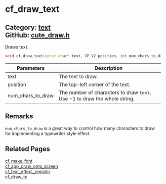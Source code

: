 [](../header.md ':include')

# cf_draw_text

Category: [text](/api_reference?id=text)  
GitHub: [cute_draw.h](https://github.com/RandyGaul/cute_framework/blob/master/include/cute_draw.h)  
---

Draws text.

```cpp
void cf_draw_text(const char* text, CF_V2 position, int num_chars_to_draw /*= -1*/);
```

Parameters | Description
--- | ---
text | The text to draw.
position | The top-left corner of the text.
num_chars_to_draw | The number of characters to draw `text`. Use -1 to draw the whole string.

## Remarks

`num_chars_to_draw` is a great way to control how many characters to draw for implementing a typewriter style effect.

## Related Pages

[cf_make_font](/text/cf_make_font.md)  
[cf_app_draw_onto_screen](/app/cf_app_draw_onto_screen.md)  
[cf_text_effect_register](/text/cf_text_effect_register.md)  
cf_draw_to  
